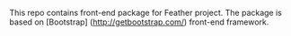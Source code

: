 This repo contains front-end package for Feather project. The package is based on [Bootstrap] (http://getbootstrap.com/) front-end framework. 
